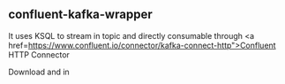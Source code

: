 ## confluent-kafka-wrapper

It uses KSQL to stream in topic and directly consumable through <a href=https://www.confluent.io/connector/kafka-connect-http">Confluent HTTP Connector</a>

Download and in
